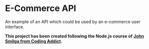# E-Commerce API

An example of an API which could be used by an e-commerce user interface.

**This project has been created following the Node.js course of [John Smilga from Coding Addict](https://www.johnsmilga.com/).**
